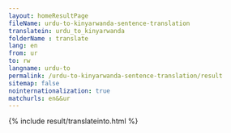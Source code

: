```yaml
---
layout: homeResultPage
fileName: urdu-to-kinyarwanda-sentence-translation
translatein: urdu_to_kinyarwanda
folderName : translate
lang: en
from: ur
to: rw
langname: urdu-to
permalink: /urdu-to-kinyarwanda-sentence-translation/result
sitemap: false
nointernationalization: true
matchurls: en&&ur
---
```

{% include result/translateinto.html %}

<script src="/js/result/translation.js" data-foldername="{{page.folderName}}" data-lang="{{page.lang}}"></script>
